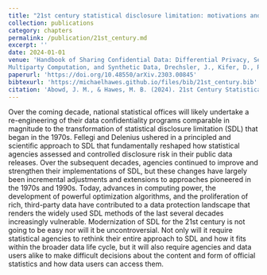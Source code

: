 ```yaml
---
title: "21st century statistical disclosure limitation: motivations and challenges"
collection: publications
category: chapters
permalink: /publication/21st_century.md
excerpt: ''
date: 2024-01-01
venue: 'Handbook of Sharing Confidential Data: Differential Privacy, Secure
Multiparty Computation, and Synthetic Data, Drechsler, J., Kifer, D., Reiter, J., and Slavković, A. (Eds.),  CRC Press'
paperurl: 'https://doi.org/10.48550/arXiv.2303.00845'
bibtexurl: 'https://michaelhawes.github.io/files/bib/21st_century.bib'
citation: 'Abowd, J. M., & Hawes, M. B. (2024). 21st Century Statistical Disclosure Limitation: Motivations and Challenges. In Handbook of Sharing Confidential Data (pp. 24-36). Chapman and Hall/CRC.'
---
```


Over the coming decade, national statistical offices will likely undertake a re-engineering of their data confidentiality programs comparable in magnitude to the transformation of statistical disclosure limitation (SDL) that began in the 1970s. Fellegi and Delenius ushered in a principled and scientific approach to SDL that fundamentally reshaped how statistical agencies assessed and controlled disclosure risk in their public data releases. Over the subsequent decades, agencies continued to improve and strengthen their implementations of SDL, but these changes have largely been incremental adjustments and extensions to approaches pioneered in the 1970s and 1990s. Today, advances in computing power, the development of powerful optimization algorithms, and the proliferation of rich, third-party data have contributed to a data protection landscape that renders the widely used SDL methods of the last several decades increasingly vulnerable. Modernization of SDL for the 21st century is not going to be easy nor will it be uncontroversial. Not only will it require statistical agencies to rethink their entire approach to SDL and how it fits within the broader data life cycle, but it will also require agencies and data users alike to make difficult decisions about the content and form of official statistics and how data users can access them.

